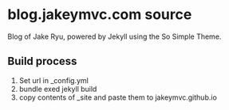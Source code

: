 # blog.jakeymvc.com source

Blog of Jake Ryu, powered by Jekyll using the So Simple Theme.

## Build process
1. Set url in _config.yml
2. bundle exed jekyll build
3. copy contents of _site and paste them to jakeymvc.github.io
